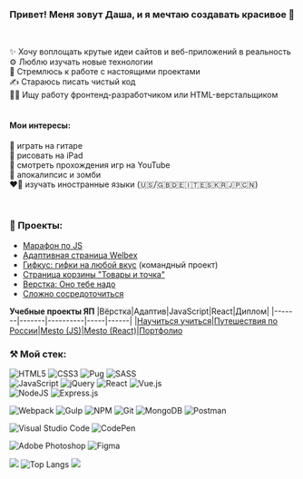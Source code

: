 ### Привет! Меня зовут Даша, и я мечтаю создавать красивое 💖
<br/>

✨ Хочу воплощать крутые идеи сайтов и веб-приложений в реальность \
⚙️ Люблю изучать новые технологии \
🎯 Стремлюсь к работе с настоящими проектами \
✍ Стараюсь писать чистый код \
👩‍💻 Ищу работу фронтенд-разработчиком или HTML-верстальщиком \
<br/>

#### Мои интересы:
🎸 играть на гитаре \
🎨 рисовать на iPad \
👾 смотреть прохождения игр на YouTube \
🧟 апокалипсис и зомби \
❤️‍🔥 изучать иностранные языки (🇺🇸/🇬🇧🇩🇪🇮🇹🇪🇸🇰🇷🇯🇵🇨🇳)

<br/>

### 🪩 Проекты:
- [Марафон по JS](https://codepen.io/ria04)
- [Адаптивная страница Welbex](https://welbex-tt.netlify.app/)
- [Гифкус: гифки на любой вкус](https://gifkus.vercel.app/) (командный проект)  
- [Страница корзины "Товары и точка"](https://daria2604.github.io/tovary-i-tochka/)
- [Верстка: Оно тебе надо](https://daria2604.github.io/you-need-it/)
- [Сложно сосредоточиться](https://no-focus.netlify.app/)  

**Учебные проекты ЯП**
  |Вёрстка|Адаптив|JavaScript|React|Диплом|
  |-------|-------|----------|-----|------|
  |[Научиться учиться](https://daria2604.github.io/how-to-learn/)|[Путешествия по России](https://daria2604.github.io/russian-travel/)|[Mesto (JS)](https://daria2604.github.io/mesto/)|[Mesto (React)](https://daria2604.github.io/react-mesto-auth/)|[Портфолио](https://dvr-movie-explorer.netlify.app)

### ⚒️ Мой стек:
![HTML5](https://img.shields.io/badge/html5-%23E34F26.svg?style=for-the-badge&logo=html5&logoColor=white)
![CSS3](https://img.shields.io/badge/css3-%231572B6.svg?style=for-the-badge&logo=css3&logoColor=white)
![Pug](https://img.shields.io/badge/Pug-FFF?style=for-the-badge&logo=pug&logoColor=A86454)
![SASS](https://img.shields.io/badge/SASS-hotpink.svg?style=for-the-badge&logo=SASS&logoColor=white)  
![JavaScript](https://img.shields.io/badge/javascript-%23323330.svg?style=for-the-badge&logo=javascript&logoColor=%23F7DF1E)
![jQuery](https://img.shields.io/badge/jquery-%230769AD.svg?style=for-the-badge&logo=jquery&logoColor=white)
![React](https://img.shields.io/badge/react-%2320232a.svg?style=for-the-badge&logo=react&logoColor=%2361DAFB)
![Vue.js](https://img.shields.io/badge/vuejs-%2335495e.svg?style=for-the-badge&logo=vuedotjs&logoColor=%234FC08D)  
![NodeJS](https://img.shields.io/badge/node.js-6DA55F?style=for-the-badge&logo=node.js&logoColor=white)
![Express.js](https://img.shields.io/badge/express.js-%23404d59.svg?style=for-the-badge&logo=express&logoColor=%2361DAFB)
<br>

![Webpack](https://img.shields.io/badge/webpack-%238DD6F9.svg?style=for-the-badge&logo=webpack&logoColor=black)
![Gulp](https://img.shields.io/badge/GULP-%23CF4647.svg?style=for-the-badge&logo=gulp&logoColor=white)
![NPM](https://img.shields.io/badge/NPM-%23CB3837.svg?style=for-the-badge&logo=npm&logoColor=white)
![Git](https://img.shields.io/badge/git-%23F05033.svg?style=for-the-badge&logo=git&logoColor=white)
![MongoDB](https://img.shields.io/badge/MongoDB-%234ea94b.svg?style=for-the-badge&logo=mongodb&logoColor=white)
![Postman](https://img.shields.io/badge/Postman-FF6C37?style=for-the-badge&logo=postman&logoColor=white)
<br>

![Visual Studio Code](https://img.shields.io/badge/Visual%20Studio%20Code-0078d7.svg?style=for-the-badge&logo=visual-studio-code&logoColor=white)
![CodePen](https://img.shields.io/badge/Codepen-000000?style=for-the-badge&logo=codepen&logoColor=white)
<br>

![Adobe Photoshop](https://img.shields.io/badge/adobe%20photoshop-%2331A8FF.svg?style=for-the-badge&logo=adobe%20photoshop&logoColor=white)
![Figma](https://img.shields.io/badge/figma-%23F24E1E.svg?style=for-the-badge&logo=figma&logoColor=white)

![](http://github-profile-summary-cards.vercel.app/api/cards/stats?username=daria2604&theme=buefy)
![Top Langs](https://github-readme-stats.vercel.app/api/top-langs/?username=daria2604&layout=compact&theme=buefy&hide_border=true)
![](http://github-profile-summary-cards.vercel.app/api/cards/profile-details?username=daria2604&theme=buefy)



